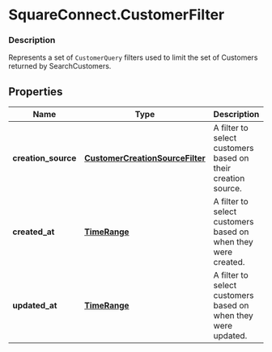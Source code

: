 # SquareConnect.CustomerFilter

### Description

Represents a set of `CustomerQuery` filters used to limit the set of Customers returned by SearchCustomers.

## Properties
Name | Type | Description | Notes
------------ | ------------- | ------------- | -------------
**creation_source** | [**CustomerCreationSourceFilter**](CustomerCreationSourceFilter.md) | A filter to select customers based on their creation source. | [optional] 
**created_at** | [**TimeRange**](TimeRange.md) | A filter to select customers based on when they were created. | [optional] 
**updated_at** | [**TimeRange**](TimeRange.md) | A filter to select customers based on when they were updated. | [optional] 


